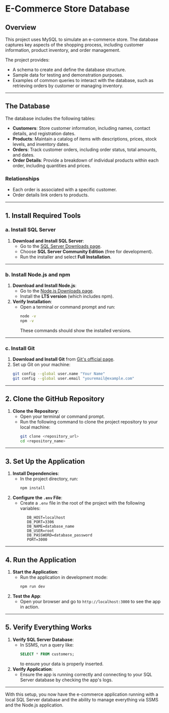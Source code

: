 # E-Commerce Store Database

## Overview

This project uses MySQL to simulate an e-commerce store. The database captures key aspects of the shopping process, including customer information, product inventory, and order management.

The project provides:
- A schema to create and define the database structure.
- Sample data for testing and demonstration purposes.
- Examples of common queries to interact with the database, such as retrieving orders by customer or managing inventory.

---

## The Database

The database includes the following tables:
- **Customers**: Store customer information, including names, contact details, and registration dates.
- **Products**: Maintain a catalog of items with descriptions, prices, stock levels, and inventory dates.
- **Orders**: Track customer orders, including order status, total amounts, and dates.
- **Order Details**: Provide a breakdown of individual products within each order, including quantities and prices.

### Relationships
- Each order is associated with a specific customer.
- Order details link orders to products.

---

## **1. Install Required Tools**
### **a. Install SQL Server**
1. **Download and Install SQL Server**:
   - Go to the [SQL Server Downloads page]([https://www.microsoft.com/en-us/sql-server/sql-server-downloads](https://dev.mysql.com/downloads/installer/)).
   - Choose **SQL Server Community Edition** (free for development).
   - Run the installer and select **Full Installation**.
---
### **b. Install Node.js and npm**
1. **Download and Install Node.js**:
   - Go to the [Node.js Downloads page](https://nodejs.org/).
   - Install the **LTS version** (which includes npm).
2. **Verify Installation**:
   - Open a terminal or command prompt and run:
     ```bash
     node -v
     npm -v
     ```
     These commands should show the installed versions.
---
### **c. Install Git**
1. **Download and Install Git** from [Git's official page](https://git-scm.com/downloads).
2. Set up Git on your machine:
   ```bash
   git config --global user.name "Your Name"
   git config --global user.email "youremail@example.com"
   ```
---
## **2. Clone the GitHub Repository**
1. **Clone the Repository**:
   - Open your terminal or command prompt.
   - Run the following command to clone the project repository to your local machine:
     ```bash
     git clone <repository_url>
     cd <repository_name>
     ```
---
## **3. Set Up the Application**
1. **Install Dependencies**:
   - In the project directory, run:
     ```bash
     npm install
     ```
2. **Configure the `.env` File**:
   - Create a `.env` file in the root of the project with the following variables:
     ```plaintext
        DB_HOST=localhost
        DB_PORT=3306
        DB_NAME=database_name
        DB_USER=root
        DB_PASSWORD=database_password
        PORT=3000
     ```
---
## **4. Run the Application**
1. **Start the Application**:
   - Run the application in development mode:
     ```bash
     npm run dev
     ```
2. **Test the App**:
   - Open your browser and go to `http://localhost:3000` to see the app in action.
---
## **5. Verify Everything Works**
1. **Verify SQL Server Database**:
   - In SSMS, run a query like:
     ```sql
     SELECT * FROM customers;
     ```
     to ensure your data is properly inserted.
2. **Verify Application**:
   - Ensure the app is running correctly and connecting to your SQL Server database by checking the app's logs.
---
With this setup, you now have the e-commerce application running with a local SQL Server database and the ability to manage everything via SSMS and the Node.js application.
